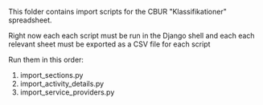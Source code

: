 This folder contains import scripts for the CBUR "Klassifikationer" spreadsheet.

Right now each each script must be run in the Django shell and each each relevant sheet must be exported as a CSV file for each script

Run them in this order:
1. import_sections.py
2. import_activity_details.py
3. import_service_providers.py
